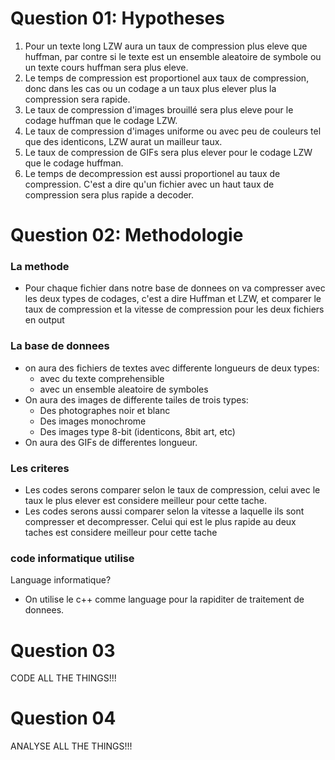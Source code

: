 # Question 01: Hypotheses
1. Pour un texte long LZW aura un taux de compression plus eleve que huffman, par contre si le texte est un ensemble aleatoire de symbole ou un texte cours huffman sera plus eleve.
2. Le temps de compression est proportionel aux taux de compression, donc dans les cas ou un codage a un taux plus elever plus la compression sera rapide.
3. Le taux de compression d'images brouillé sera plus eleve pour le codage huffman que le codage LZW.
4. Le taux de compression d'images uniforme ou avec peu de couleurs tel que des identicons, LZW aurat un mailleur taux.
5. Le taux de compression de GIFs sera plus elever pour le codage LZW que le codage huffman.
6. Le temps de decompression est aussi proportionel au taux de compression. C'est a dire qu'un fichier avec un haut taux de compression sera plus rapide a decoder.

# Question 02: Methodologie
### La methode
* Pour chaque fichier dans notre base de donnees on va compresser avec les deux types de codages, c'est a dire Huffman et LZW, et comparer le taux de compression et la vitesse de compression pour les deux fichiers en output

### La base de donnees
* on aura des fichiers de textes avec differente longueurs de deux types:
	* avec du texte comprehensible
	* avec un ensemble aleatoire de symboles
* On aura des images de differente tailes de trois types:
	* Des photographes noir et blanc
	* Des images monochrome
	* Des images type 8-bit (identicons, 8bit art, etc)
* On aura des GIFs de differentes longueur.

### Les criteres
* Les codes serons comparer selon le taux de compression, celui avec le taux le plus elever est considere meilleur pour cette tache.
* Les codes serons aussi comparer selon la vitesse a laquelle ils sont compresser et decompresser. Celui qui est le plus rapide au deux taches est considere meilleur pour cette tache

### code informatique utilise
Language informatique?
* On utilise le c++ comme language pour la rapiditer de traitement de donnees.

# Question 03
CODE ALL THE THINGS!!!

# Question 04
ANALYSE ALL THE THINGS!!!
